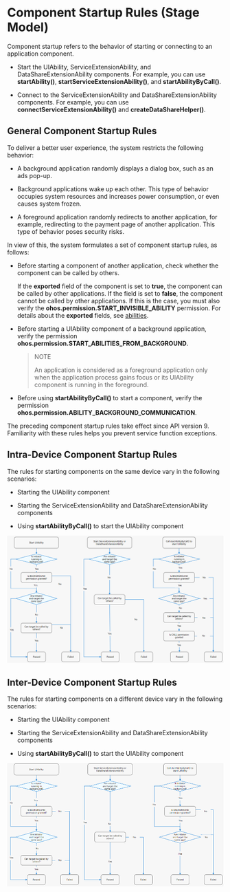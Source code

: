 # Component Startup Rules (Stage Model)


Component startup refers to the behavior of starting or connecting to an application component.


- Start the UIAbility, ServiceExtensionAbility, and DataShareExtensionAbility components. For example, you can use **startAbility()**, **startServiceExtensionAbility()**, and **startAbilityByCall()**.

- Connect to the ServiceExtensionAbility and DataShareExtensionAbility components. For example, you can use **connectServiceExtensionAbility()** and **createDataShareHelper()**.

## General Component Startup Rules

To deliver a better user experience, the system restricts the following behavior:


- A background application randomly displays a dialog box, such as an ads pop-up.

- Background applications wake up each other. This type of behavior occupies system resources and increases power consumption, or even causes system frozen.

- A foreground application randomly redirects to another application, for example, redirecting to the payment page of another application. This type of behavior poses security risks.


In view of this, the system formulates a set of component startup rules, as follows:

- Before starting a component of another application, check whether the component can be called by others.

  If the **exported** field of the component is set to **true**, the component can be called by other applications. If the field is set to **false**, the component cannot be called by other applications. If this is the case, you must also verify the **ohos.permission.START_INVISIBLE_ABILITY** permission. For details about the **exported** fields, see [abilities](../quick-start/module-configuration-file.md#abilities).

- Before starting a UIAbility component of a background application, verify the permission **ohos.permission.START_ABILITIES_FROM_BACKGROUND**.

  > NOTE
  > 
  > An application is considered as a foreground application only when the application process gains focus or its UIAbility component is running in the foreground.
 
- Before using **startAbilityByCall()** to start a component, verify the permission **ohos.permission.ABILITY_BACKGROUND_COMMUNICATION**.

The preceding component startup rules take effect since API version 9. Familiarity with these rules helps you prevent service function exceptions.  



## Intra-Device Component Startup Rules

  The rules for starting components on the same device vary in the following scenarios:

- Starting the UIAbility component

- Starting the ServiceExtensionAbility and DataShareExtensionAbility components

- Using **startAbilityByCall()** to start the UIAbility component

![startup-rule](figures/component-startup-inner-stage.png)


## Inter-Device Component Startup Rules

  The rules for starting components on a different device vary in the following scenarios:

- Starting the UIAbility component

- Starting the ServiceExtensionAbility and DataShareExtensionAbility components

- Using **startAbilityByCall()** to start the UIAbility component

![component-startup-rules](figures/component-startup-inter-stage.png)
